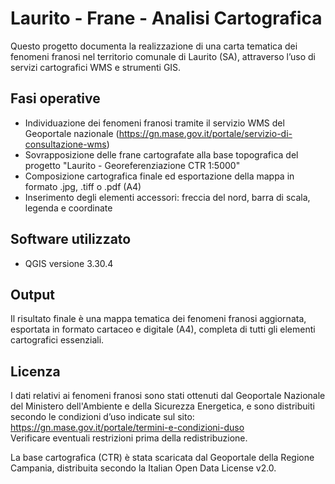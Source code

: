# Laurito - Frane - Analisi Cartografica

Questo progetto documenta la realizzazione di una carta tematica dei fenomeni franosi nel territorio comunale di Laurito (SA), attraverso l’uso di servizi cartografici WMS e strumenti GIS.

## Fasi operative

- Individuazione dei fenomeni franosi tramite il servizio WMS del Geoportale nazionale (https://gn.mase.gov.it/portale/servizio-di-consultazione-wms)
- Sovrapposizione delle frane cartografate alla base topografica del progetto "Laurito - Georeferenziazione CTR 1:5000"
- Composizione cartografica finale ed esportazione della mappa in formato .jpg, .tiff o .pdf (A4)
- Inserimento degli elementi accessori: freccia del nord, barra di scala, legenda e coordinate

## Software utilizzato
- QGIS versione 3.30.4

## Output
Il risultato finale è una mappa tematica dei fenomeni franosi aggiornata, esportata in formato cartaceo e digitale (A4), completa di tutti gli elementi cartografici essenziali.

## Licenza
I dati relativi ai fenomeni franosi sono stati ottenuti dal Geoportale Nazionale del Ministero dell'Ambiente e della Sicurezza Energetica, e sono distribuiti secondo le condizioni d’uso indicate sul sito: https://gn.mase.gov.it/portale/termini-e-condizioni-duso  
Verificare eventuali restrizioni prima della redistribuzione.

La base cartografica (CTR) è stata scaricata dal Geoportale della Regione Campania, distribuita secondo la Italian Open Data License v2.0.
